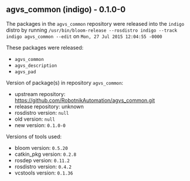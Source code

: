 ## agvs_common (indigo) - 0.1.0-0

The packages in the `agvs_common` repository were released into the `indigo` distro by running `/usr/bin/bloom-release --rosdistro indigo --track indigo agvs_common --edit` on `Mon, 27 Jul 2015 12:04:55 -0000`

These packages were released:
- `agvs_common`
- `agvs_description`
- `agvs_pad`

Version of package(s) in repository `agvs_common`:
- upstream repository: https://github.com/RobotnikAutomation/agvs_common.git
- release repository: unknown
- rosdistro version: `null`
- old version: `null`
- new version: `0.1.0-0`

Versions of tools used:
- bloom version: `0.5.20`
- catkin_pkg version: `0.2.8`
- rosdep version: `0.11.2`
- rosdistro version: `0.4.2`
- vcstools version: `0.1.36`


